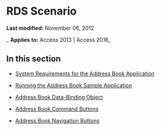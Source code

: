 
# RDS Scenario

 **Last modified:** November 06, 2012

 _ **Applies to:** Access 2013 | Access 2016_

## In this section


- [System Requirements for the Address Book Application](4e9dac80-1e9c-d06e-2836-3194c77af192.md)
    
- [Running the Address Book Sample Application](5080e601-0aac-93c8-58fe-3ff6b1f6f12c.md)
    
- [Address Book Data-Binding Object](cf43f645-1ee1-8655-eb70-86d601e9f3f7.md)
    
- [Address Book Command Buttons](bcea6f53-3e36-b067-03c2-b157ed02d41d.md)
    
- [Address Book Navigation Buttons](4ec32c08-5b35-8dce-23ec-0daa4db551cf.md)
    

